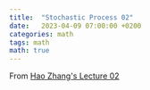 ```yaml
---
title:  "Stochastic Process 02"
date:   2023-04-09 07:00:00 +0200
categories: math
tags: math
math: true
---
```


From [Hao Zhang's Lecture 02](https://v.ucas.ac.cn/course/CourseIndex.do?courseid=b917aacfcbfe4649aaec1d46bb8edd51)
